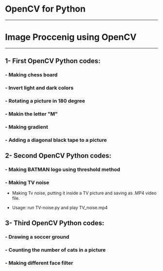 # OpenCV for Python

--------------------------------------

# Image Proccenig using OpenCV

-----------------------------

## 1- First OpenCV Python codes: 

### - Making chess board

### - Invert light and dark colors

### - Rotating a picture in 180 degree

### - Makin the letter "M"

### - Making gradient 

### - Adding a diagonal black tape to a picture

## 2- Second OpenCV Python codes: 


### - Making BATMAN logo using threshold method


### - Making TV noise

- Making Tv noise, putting it inside a TV picture and saving as .MP4 video file.

- Usage: run TV-noise.py and play TV_noise.mp4 

## 3- Third OpenCV Python codes: 

### - Drawing a soccer ground

### - Counting the number of cats in a picture

### - Making different face filter

